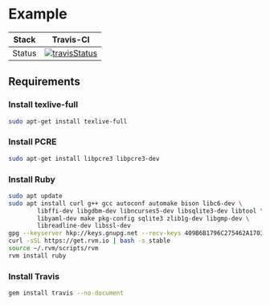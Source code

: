 
# Example

|Stack |  Travis-CI  |
|:----:|:-----------:|
|Status| [![travisStatus](https://travis-ci.org/Sanny-Articles/article-example.svg?branch=master&status=passed)](https://travis-ci.org/github/Sanny-Articles/article-example)|

## Requirements

### Install texlive-full

```bash
sudo apt-get install texlive-full
```

### Install PCRE

```bash
sudo apt-get install libpcre3 libpcre3-dev
```

### Install Ruby

```bash
sudo apt update
sudo apt install curl g++ gcc autoconf automake bison libc6-dev \
        libffi-dev libgdbm-dev libncurses5-dev libsqlite3-dev libtool \
        libyaml-dev make pkg-config sqlite3 zlib1g-dev libgmp-dev \
        libreadline-dev libssl-dev
gpg --keyserver hkp://keys.gnupg.net --recv-keys 409B6B1796C275462A1703113804BB82D39DC0E3 7D2BAF1CF37B13E2069D6956105BD0E739499BDB
curl -sSL https://get.rvm.io | bash -s stable
source ~/.rvm/scripts/rvm
rvm install ruby
```

### Install Travis

```bash
gem install travis --no-document
```
